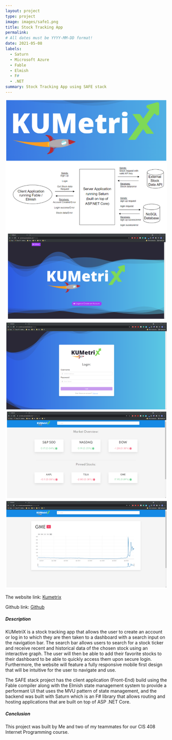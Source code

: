 ```yaml
---
layout: project
type: project
image: images/safe1.png
title: Stock Tracking App
permalink:
# All dates must be YYYY-MM-DD format!
date: 2021-05-08
labels:
  - Saturn
  - Microsoft Azure
  - Fable
  - Elmish
  - F#
  - .NET
summary: Stock Tracking App using SAFE stack  
---
```


<div class="ui small rounded images">
  <img src="../images/safe1.png">
  <img src="../images/safe2.png">
  <img src="../images/safe3.png">
  <img src="../images/safe4.png">
  <img src="../images/safe5.png">
  <img src="../images/safe6.png">
</div>

The website link: [Kumetrix](https://kumetrix.azurewebsites.net/)

Github link: [Github](https://github.com/bkelley616/KUMetriX-Public) 

<h5>Description</h5>

KUMetriX is a stock tracking app that allows the user to create an account or log in to which they are then taken to a dashboard with a search input on the navigation bar. The search bar allows users to search for a stock ticker and receive recent and historical data of the chosen stock using an interactive graph. The user will then be able to add their favorite stocks to their dashboard to be able to quickly access them upon secure login. Furthermore, the website will feature a fully responsive mobile first design that will be intuitive for the user to navigate and use.

The SAFE stack project has the client application (Front-End)
build using the Fable compiler along with the Elmish state management
system to provide a performant UI that uses the MVU pattern of state
management, and the backend was built with Saturn which is an F# library
that allows routing and hosting applications that are built on top of ASP .NET
Core.

<h5>Conclusion</h5>
This project was built by Me and two of my teammates for our CIS 408 Internet Programming course.


